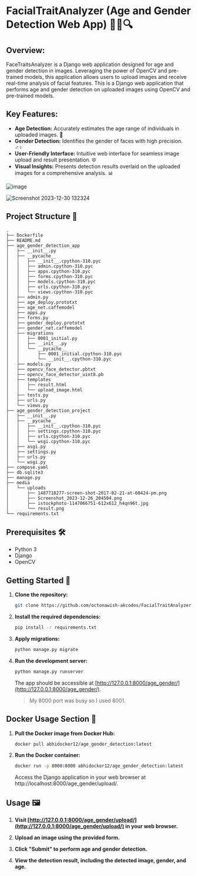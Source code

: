 # FacialTraitAnalyzer (Age and Gender Detection Web App) 👦👩🔍

## Overview:
FaceTraitsAnalyzer is a Django web application designed for age and gender detection in images. Leveraging the power of OpenCV and pre-trained models, this application allows users to upload images and receive real-time analysis of facial features. This is a Django web application that performs age and gender detection on uploaded images using OpenCV and pre-trained models.

## Key Features:

- **Age Detection:** Accurately estimates the age range of individuals in uploaded images. 🎂
- **Gender Detection:** Identifies the gender of faces with high precision. ♂️♀️
- **User-Friendly Interface:** Intuitive web interface for seamless image upload and result presentation. 🌐
- **Visual Insights:** Presents detection results overlaid on the uploaded images for a comprehensive analysis. 📊

![image](https://github.com/octonawish-akcodes/FacialTraitAnalyzer/assets/76171953/48156218-fcb4-4914-9d45-ad5fbdf6b92e)

![Screenshot 2023-12-30 132324](https://github.com/octonawish-akcodes/FacialTraitAnalyzer/assets/76171953/3003e559-9b7a-44ed-9e47-0e760e9e6f5e)

## Project Structure 📂

```plaintext
.
├── Dockerfile
├── README.md
├── age_gender_detection_app
│   ├── __init__.py
│   ├── __pycache__
│   │   ├── __init__.cpython-310.pyc
│   │   ├── admin.cpython-310.pyc
│   │   ├── apps.cpython-310.pyc
│   │   ├── forms.cpython-310.pyc
│   │   ├── models.cpython-310.pyc
│   │   ├── urls.cpython-310.pyc
│   │   └── views.cpython-310.pyc
│   ├── admin.py
│   ├── age_deploy.prototxt
│   ├── age_net.caffemodel
│   ├── apps.py
│   ├── forms.py
│   ├── gender_deploy.prototxt
│   ├── gender_net.caffemodel
│   ├── migrations
│   │   ├── 0001_initial.py
│   │   ├── __init__.py
│   │   └── __pycache__
│   │       ├── 0001_initial.cpython-310.pyc
│   │       └── __init__.cpython-310.pyc
│   ├── models.py
│   ├── opencv_face_detector.pbtxt
│   ├── opencv_face_detector_uint8.pb
│   ├── templates
│   │   ├── result.html
│   │   └── upload_image.html
│   ├── tests.py
│   ├── urls.py
│   └── views.py
├── age_gender_detection_project
│   ├── __init__.py
│   ├── __pycache__
│   │   ├── __init__.cpython-310.pyc
│   │   ├── settings.cpython-310.pyc
│   │   ├── urls.cpython-310.pyc
│   │   └── wsgi.cpython-310.pyc
│   ├── asgi.py
│   ├── settings.py
│   ├── urls.py
│   └── wsgi.py
├── compose.yaml
├── db.sqlite3
├── manage.py
├── media
│   └── uploads
│       ├── 1487718277-screen-shot-2017-02-21-at-60424-pm.png
│       ├── Screenshot_2023-12-26_204504.png
│       ├── istockphoto-1147066751-612x612_h4qn96t.jpg
│       └── result.png
└── requirements.txt
```

## Prerequisites 🛠️

- Python 3
- Django
- OpenCV

## Getting Started 🚀

1. **Clone the repository:**

   ```bash
   git clone https://github.com/octonawish-akcodes/FacialTraitAnalyzer.git
   ```

2. **Install the required dependencies:**

   ```bash
   pip install -r requirements.txt
   ```

3. **Apply migrations:**

   ```bash
   python manage.py migrate
   ```

4. **Run the development server:**

   ```bash
   python manage.py runserver
   ```

   The app should be accessible at [http://127.0.0.1:8000/age_gender/](http://127.0.0.1:8000/age_gender/).
   > My 8000 port was busy so I used 8001.

## Docker Usage Section 🐳

1. **Pull the Docker image from Docker Hub:**

   ```bash
   docker pull abhidocker12/age_gender_detection:latest
   ```

2. **Run the Docker container:**

   ```bash
   docker run -p 8000:8000 abhidocker12/age_gender_detection:latest
   ```

   Access the Django application in your web browser at http://localhost:8000/age_gender/upload/.

## Usage 🖼️

1. **Visit [http://127.0.0.1:8000/age_gender/upload/](http://127.0.0.1:8000/age_gender/upload/) in your web browser.**

2. **Upload an image using the provided form.**

3. **Click "Submit" to perform age and gender detection.**

4. **View the detection result, including the detected image, gender, and age.**

